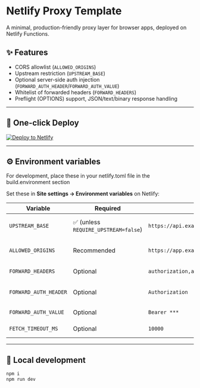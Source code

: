 # Netlify Proxy Template

A minimal, production-friendly proxy layer for browser apps, deployed on Netlify Functions.

## ✨ Features

- CORS allowlist (`ALLOWED_ORIGINS`)
- Upstream restriction (`UPSTREAM_BASE`)
- Optional server-side auth injection (`FORWARD_AUTH_HEADER`/`FORWARD_AUTH_VALUE`)
- Whitelist of forwarded headers (`FORWARD_HEADERS`)
- Preflight (OPTIONS) support, JSON/text/binary response handling


---

## 🚀 One-click Deploy

[![Deploy to Netlify](https://www.netlify.com/img/deploy/button.svg)](https://app.netlify.com/start/deploy?repository=https://github.com/simoncurd/my-netlify-proxy)


---

## ⚙️ Environment variables


For development, place these in your netlify.toml file in the build.environment section

Set these in **Site settings → Environment variables** on Netlify:

| Variable | Required | Example | Notes |
|---|---|---|---|
| `UPSTREAM_BASE` | ✅ (unless `REQUIRE_UPSTREAM=false`) | `https://api.example.com/v1` | Base URL your frontend should call via `/api/...` |
| `ALLOWED_ORIGINS` | Recommended | `https://app.example.com,https://localhost:5173` | Use `*` for dev; prefer explicit origins in prod |
| `FORWARD_HEADERS` | Optional | `authorization,accept-language` | Incoming headers to pass upstream |
| `FORWARD_AUTH_HEADER` | Optional | `Authorization` | Name of header to inject from server-side secret |
| `FORWARD_AUTH_VALUE` | Optional | `Bearer ***` | Value paired with `FORWARD_AUTH_HEADER` |
| `FETCH_TIMEOUT_MS` | Optional | `10000` | Upstream timeout in ms |


---

## 🧪 Local development

```bash
npm i
npm run dev
